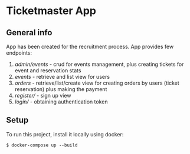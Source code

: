 # Ticketmaster App
## General info
App has been created for the recruitment process. App provides few endpoints:
1. *admin/events* - crud for events management, plus creating tickets for event and reservation stats
2. *events* - retrieve and list view for users
3. *orders* - retrieve/list/create view for creating orders by users (ticket reservation) plus making the payment
4. *register/* - sign up view
5. *login/* - obtaining authentication token

## Setup
To run this project, install it locally using docker:

```
$ docker-compose up --build
```